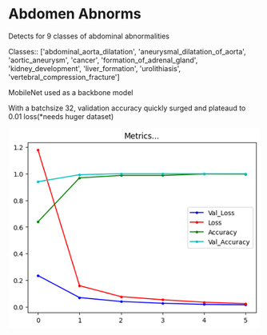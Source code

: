 # Abdomen Abnorms

Detects for 9 classes of abdominal abnormalities

Classes:: ['abdominal_aorta_dilatation', 'aneurysmal_dilatation_of_aorta', 'aortic_aneurysm', 'cancer',
 'formation_of_adrenal_gland', 'kidney_development', 'liver_formation', 'urolithiasis', 'vertebral_compression_fracture']

 MobileNet used as a backbone model
 
With a batchsize 32, validation accuracy quickly surged and plateaud to 0.01 loss(*needs huger dataset)


![Project Screenshot](acc.png)

